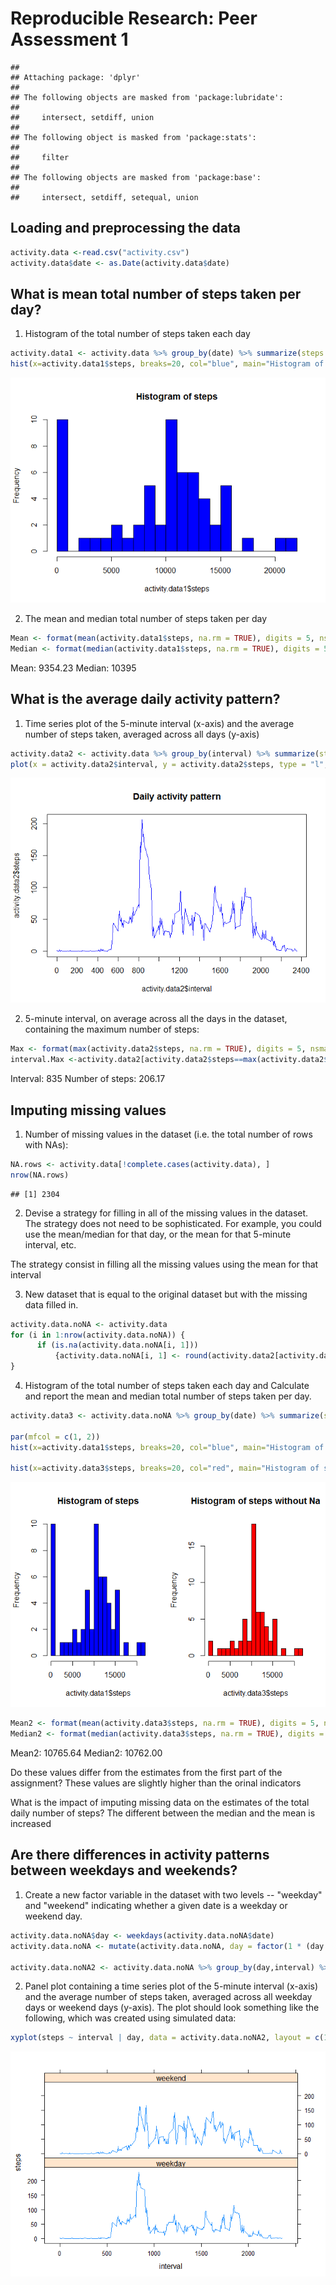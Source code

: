 # Reproducible Research: Peer Assessment 1

```
## 
## Attaching package: 'dplyr'
## 
## The following objects are masked from 'package:lubridate':
## 
##     intersect, setdiff, union
## 
## The following object is masked from 'package:stats':
## 
##     filter
## 
## The following objects are masked from 'package:base':
## 
##     intersect, setdiff, setequal, union
```

## Loading and preprocessing the data


```r
activity.data <-read.csv("activity.csv")
activity.data$date <- as.Date(activity.data$date)
```

## What is mean total number of steps taken per day?
1. Histogram of the total number of steps taken each day

```r
activity.data1 <- activity.data %>% group_by(date) %>% summarize(steps = sum(steps, na.rm = TRUE))
hist(x=activity.data1$steps, breaks=20, col="blue", main="Histogram of steps")
```

![](PA1_template_files/figure-html/unnamed-chunk-3-1.png) 

2. The mean and median total number of steps taken per day

```r
Mean <- format(mean(activity.data1$steps, na.rm = TRUE), digits = 5, nsmall =2)
Median <- format(median(activity.data1$steps, na.rm = TRUE), digits = 5, nsmall =2)
```
Mean: 9354.23 
Median: 10395

## What is the average daily activity pattern?
1. Time series plot of the 5-minute interval (x-axis) and the average number of steps taken, averaged across all days (y-axis)

```r
activity.data2 <- activity.data %>% group_by(interval) %>% summarize(steps = mean(steps, na.rm = TRUE)) 
plot(x = activity.data2$interval, y = activity.data2$steps, type = "l", col = "blue", main = "Daily activity pattern", lab = c(12,5,7))
```

![](PA1_template_files/figure-html/unnamed-chunk-5-1.png) 

2. 5-minute interval, on average across all the days in the dataset, containing the maximum number of steps:

```r
Max <- format(max(activity.data2$steps, na.rm = TRUE), digits = 5, nsmall =2)
interval.Max <-activity.data2[activity.data2$steps==max(activity.data2$steps, na.rm = TRUE),1]
```
Interval: 835
Number of steps: 206.17

## Imputing missing values

1. Number of missing values in the dataset (i.e. the total number of rows with NAs):


```r
NA.rows <- activity.data[!complete.cases(activity.data), ]
nrow(NA.rows)
```

```
## [1] 2304
```

2. Devise a strategy for filling in all of the missing values in the dataset. The strategy does not need to be sophisticated. For example, you could use the mean/median for that day, or the mean for that 5-minute interval, etc.

The strategy consist in filling all the missing values using the mean for that interval



3. New dataset that is equal to the original dataset but with the missing data filled in.


```r
activity.data.noNA <- activity.data
for (i in 1:nrow(activity.data.noNA)) {
      if (is.na(activity.data.noNA[i, 1]))
          {activity.data.noNA[i, 1] <- round(activity.data2[activity.data2$interval ==activity.data.noNA[i, 3], 2], digits = 0) }
}
```


4. Histogram of the total number of steps taken each day and Calculate and report the mean and median total number of steps taken per day. 


```r
activity.data3 <- activity.data.noNA %>% group_by(date) %>% summarize(steps = sum(steps, na.rm = TRUE))

par(mfcol = c(1, 2))
hist(x=activity.data1$steps, breaks=20, col="blue", main="Histogram of steps")

hist(x=activity.data3$steps, breaks=20, col="red", main="Histogram of steps without Na")
```

![](PA1_template_files/figure-html/unnamed-chunk-9-1.png) 

```r
Mean2 <- format(mean(activity.data3$steps, na.rm = TRUE), digits = 5, nsmall =2)
Median2 <- format(median(activity.data3$steps, na.rm = TRUE), digits = 5, nsmall =2)
```

Mean2: 10765.64 
Median2: 10762.00

Do these values differ from the estimates from the first part of the assignment? 
These values are slightly higher than the orinal indicators

What is the impact of imputing missing data on the estimates of the total daily number of steps?
The different between the median and the mean is increased



## Are there differences in activity patterns between weekdays and weekends?

1. Create a new factor variable in the dataset with two levels -- "weekday" and "weekend" indicating whether a given date is a weekday or weekend day.


```r
activity.data.noNA$day <- weekdays(activity.data.noNA$date)
activity.data.noNA <- mutate(activity.data.noNA, day = factor(1 * (day %in% c("sábado","domingo", "saturday", "sunday" )), labels = c("weekday", "weekend")))

activity.data.noNA2 <- activity.data.noNA %>% group_by(day,interval) %>% summarize(steps = mean(steps, na.rm = TRUE))
```


2. Panel plot containing a time series plot of the 5-minute interval (x-axis) and the average number of steps taken, averaged across all weekday days or weekend days (y-axis). The plot should look something like the following, which was created using simulated data:

```r
xyplot(steps ~ interval | day, data = activity.data.noNA2, layout = c(1, 2), type = "l")
```

![](PA1_template_files/figure-html/unnamed-chunk-11-1.png) 
